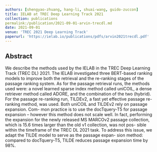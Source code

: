 ```yaml
---
authors: [shengyao-zhuang, hang-li, shuai-wang, guido-zuccon]
title: IELAB at TREC Deep Learning Track 2021
collection: publications
permalink:/publication/2021-09-01-arvin-trecdl.md
date: 2021-09-01
venue: 'TREC 2021 Deep Learning Track'
paperurl: 'https://ielab.io/publications/pdfs/arvin2021trecdl.pdf'
---
```

## Abstract

We describe the methods used by the IELAB in the TREC Deep Learning Track (TREC DL) 2021. The IELAB investigated three BERT-based ranking models to improve both the retrieval and the re-ranking stages of the passage ranking system. As for the passage retrieval runs, the methods used were: a novel learned sparse index method called uniCOIL, a dense retriever method called ADORE, and the combination of the two (hybrid). For the passage re-ranking run, TILDEv2, a fast yet effective passage re-ranking method, was used. Both uniCOIL and TILDEv2 rely on passage expansion. Com- mon practice is to use the docTquery-T5 for passage expansion – however this method does not scale well. In fact, performing the expansion for the newly released MS MARCOv2 passage collection, which is 15.6 times larger than the old v1 collection, was not pos- sible within the timeframe of the TREC DL 2021 task. To address this issue, we adapt the TILDE model to serve as the passage expan- sion method: compared to docTquery-T5, TILDE reduces passage expansion time by 98%.